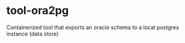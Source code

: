 # tool-ora2pg
Containerized tool that exports an oracle schema to a local postgres instance (data store)

